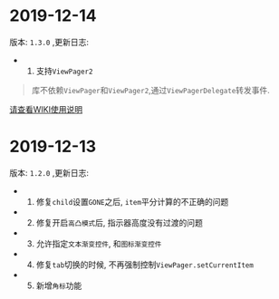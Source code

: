 # 2019-12-14

版本: `1.3.0` ,更新日志:

- 1. 支持`ViewPager2`
> 库不依赖`ViewPager`和`ViewPager2`,通过`ViewPagerDelegate`转发事件. 

[请查看WIKI使用说明](https://github.com/angcyo/DslTabLayout/wiki/ViewPager1%E5%92%8CViewPager2)

# 2019-12-13 

版本: `1.2.0` ,更新日志:

- 1. 修复`child`设置`GONE`之后, `item`平分计算的不正确的问题
- 2. 修复开启`高凸模式`后, 指示器高度没有过渡的问题
- 3. 允许指定`文本渐变控件`, 和`图标渐变控件`
- 4. 修复`tab`切换的时候, 不再强制控制`ViewPager.setCurrentItem`
- 5. 新增`角标`功能